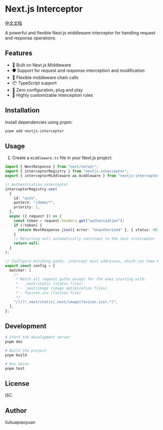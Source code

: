 # Next.js Interceptor

[中文文档](./README.ZH.md)

A powerful and flexible Next.js middleware interceptor for handling request and response operations.

## Features

- 🚀 Built on Next.js Middleware
- 🛡️ Support for request and response interception and modification
- 🔄 Flexible middleware chain calls
- 📦 TypeScript support
- 🎯 Zero configuration, plug and play
- 🔧 Highly customizable interception rules

## Installation

Install dependencies using pnpm:

```bash
pnpm add nextjs-interceptor
```

## Usage

1. Create a `middleware.ts` file in your Next.js project:

```typescript
import { NextResponse } from "next/server";
import { interceptorRegistry } from "nextjs-interceptor";
export { interceptorMiddleware as middleware } from "nextjs-interceptor";

// Authentication interceptor
interceptorRegistry.use(
  {
    id: "auth",
    pattern: "/demo/*",
    priority: 1,
  },
  async ({ request }) => { 
    const token = request.headers.get("authorization");
    if (!token) {
      return NextResponse.json({ error: "Unauthorized" }, { status: 401 });
    }
    // Returning null automatically continues to the next interceptor
    return null;
  }
);

// Configure matching paths: intercept most addresses, which can then be handed over to InterceptorRegistry for processing
export const config = {
  matcher: [
    /*
     * Match all request paths except for the ones starting with:
     * - _next/static (static files)
     * - _next/image (image optimization files)
     * - favicon.ico (favicon file)
     */
    "/((?!_next/static|_next/image|favicon.ico).*)",
  ],
};

```

## Development

```bash
# Start the development server
pnpm dev

# Build the project
pnpm build

# Run tests
pnpm test
```

## License

ISC

## Author

liuhuapiaoyuan
